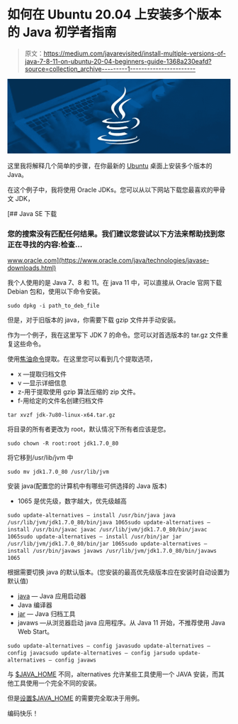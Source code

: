 # 如何在 Ubuntu 20.04 上安装多个版本的 Java 初学者指南

> 原文：<https://medium.com/javarevisited/install-multiple-versions-of-java-7-8-11-on-ubuntu-20-04-beginners-guide-1368a230eafd?source=collection_archive---------1----------------------->

[![](img/664e95da4daed3154f6e7d024adeb040.png)](https://www.java67.com/2018/08/top-10-free-java-courses-for-beginners-experienced-developers.html)

这里我将解释几个简单的步骤，在你最新的 [Ubuntu](https://javarevisited.blogspot.com/2022/03/top-5-free-courses-to-learn-linux-ubuntu.html) 桌面上安装多个版本的 Java。

在这个例子中，我将使用 Oracle JDKs。您可以从以下网站下载您最喜欢的甲骨文 JDK，

 [## Java SE 下载

### 您的搜索没有匹配任何结果。我们建议您尝试以下方法来帮助找到您正在寻找的内容:检查…

www.oracle.com](https://www.oracle.com/java/technologies/javase-downloads.html) 

我个人使用的是 Java 7、8 和 11。在 java 11 中，可以直接从 Oracle 官网下载 Debian 包和，使用以下命令安装。

```
sudo dpkg -i path_to_deb_file
```

但是，对于旧版本的 java，你需要下载 gzip 文件并手动安装。

作为一个例子，我在这里写下 JDK 7 的命令。您可以对首选版本的 tar.gz 文件重复这些命令。

使用[焦油命令](https://javarevisited.blogspot.com/2011/11/tar-command-in-unix-linux-example.html)提取。在这里您可以看到几个提取选项，

*   x —提取归档文件
*   v —显示详细信息
*   z-用于提取使用 gzip 算法压缩的 zip 文件。
*   f-用给定的文件名创建归档文件

```
tar xvzf jdk-7u80-linux-x64.tar.gz
```

将目录的所有者更改为 root，默认情况下所有者应该是您。

```
sudo chown -R root:root jdk1.7.0_80
```

将它移到/usr/lib/jvm 中

```
sudo mv jdk1.7.0_80 /usr/lib/jvm
```

安装 java(配置您的计算机中有哪些可供选择的 Java 版本)

*   1065 是优先级，数字越大，优先级越高

```
sudo update-alternatives — install /usr/bin/java java /usr/lib/jvm/jdk1.7.0_80/bin/java 1065sudo update-alternatives — install /usr/bin/javac javac /usr/lib/jvm/jdk1.7.0_80/bin/javac 1065sudo update-alternatives — install /usr/bin/jar jar /usr/lib/jvm/jdk1.7.0_80/bin/jar 1065sudo update-alternatives — install /usr/bin/javaws javaws /usr/lib/jvm/jdk1.7.0_80/bin/javaws 1065
```

根据需要切换 java 的默认版本。(您安装的最高优先级版本应在安装时自动设置为默认值)

*   [java](https://javarevisited.blogspot.com/2012/04/difference-between-java-and-javaw.html) — Java 应用启动器
*   Java 编译器
*   [jar](https://javarevisited.blogspot.com/2012/03/how-to-create-and-execute-jar-file-in.html) — Java 归档工具
*   javaws —从浏览器启动 java 应用程序。从 Java 11 开始，不推荐使用 Java Web Start。

```
sudo update-alternatives — config javasudo update-alternatives — config javacsudo update-alternatives — config jarsudo update-alternatives — config javaws
```

与 [$JAVA_HOME](https://www.java67.com/2016/06/how-to-set-javahome-and-path-in-linux.html) 不同，alternatives 允许某些工具使用一个 JAVA 安装，而其他工具使用一个完全不同的安装。

但是[设置$JAVA_HOME](https://javarevisited.blogspot.com/2012/02/how-to-set-javahome-environment-in.html) 的需要完全取决于用例。

编码快乐！